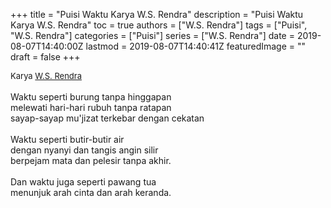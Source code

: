 +++
title = "Puisi Waktu Karya W.S. Rendra"
description = "Puisi Waktu Karya W.S. Rendra"
toc = true
authors = ["W.S. Rendra"]
tags = ["Puisi", "W.S. Rendra"]
categories = ["Puisi"]
series = ["W.S. Rendra"]
date = 2019-08-07T14:40:00Z
lastmod = 2019-08-07T14:40:41Z
featuredImage = ""
draft = false
+++

<div style="text-align: justify;">
<div style="font-size: small;">Karya <a href="/authors/w.s.-rendra/" target="_blank">W.S. Rendra</a></div><br />
Waktu seperti burung tanpa hinggapan<br />melewati hari-hari rubuh tanpa ratapan<br />sayap-sayap mu'jizat terkebar dengan cekatan<br /><br />Waktu seperti butir-butir air<br />dengan nyanyi dan tangis angin silir<br />berpejam mata dan pelesir tanpa akhir.<br /><br />Dan waktu juga seperti pawang tua<br />menunjuk arah cinta dan arah keranda.</div>
